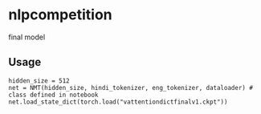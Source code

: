 # nlpcompetition
final model

## Usage
```
hidden_size = 512
net = NMT(hidden_size, hindi_tokenizer, eng_tokenizer, dataloader) # class defined in notebook
net.load_state_dict(torch.load("vattentiondictfinalv1.ckpt"))
```
